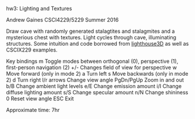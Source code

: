 hw3: Lighting and Textures

Andrew Gaines
CSCI4229/5229 Summer 2016

Draw cave with randomly generated stalagtites and stalagmites and a mysterious chest with textures. Light cycles through cave, illuminating structures.
Some intuition and code borrowed from [lighthouse3D](http://www.lighthouse3d.com/tutorials/glut-tutorial/keyboard-example-moving-around-the-world/) as well as CSCIX229 examples.

Key bindings
  m          Toggle modes between orthogonal (0), perspective (1), first-person navigation (2)
  +/-        Changes field of view for perspective
  w          Move forward (only in mode 2)
  a          Turn left
  s          Move backwards (only in mode 2)
  d          Turn right
  l/r arrows     Change view angle
  PgDn/PgUp  Zoom in and out
  b/B        Change ambient light levels
  e/E        Change emission amount
  i/I        Change diffuse lighting amount
  s/S        Change specular amount
  n/N        Change shininess
  0          Reset view angle
  ESC        Exit

Approximate time: 7hr
